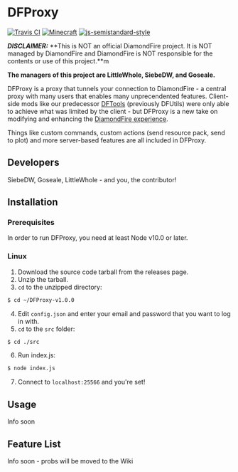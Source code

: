 # DFProxy

[![Travis CI](https://img.shields.io/travis/DFProxy/DFProxy)](https://travis-ci.org/DFProxy/DFProxy)
[![Minecraft](https://img.shields.io/badge/minecraft-1.13.2-informational)](https://minecraft.gamepedia.com/Java_Edition_1.13.2/)
[![js-semistandard-style](https://img.shields.io/badge/code%20style-semistandard-brightgreen.svg?style=flat)](https://github.com/standard/semistandard)

***__DISCLAIMER:__*** **This is NOT an official DiamondFire project.  It is NOT managed by DiamondFire and DiamondFire is NOT responsible for the contents or use of this project.**m

**The managers of this project are LittleWhole, SiebeDW, and Goseale.**

DFProxy is a proxy that tunnels your connection to DiamondFire - a central proxy with many users that enables many unprecendented features. Client-side mods like our predecessor [DFTools](https://github.com/KSashaDF/DFTools) (previously DFUtils) were only able to achieve what was limited by the client - but DFProxy is a new take on modifying and enhancing the [DiamondFire experience](https://mcdiamondfire.com).

Things like custom commands, custom actions (send resource pack, send to plot) and more server-based features are all included in DFProxy.
## Developers
SiebeDW, Goseale, LittleWhole - and you, the contributor!
## Installation
### Prerequisites
In order to run DFProxy, you need at least Node v10.0 or later.
### Linux
1. Download the source code tarball from the releases page.
2. Unzip the tarball.
3. `cd` to the unzipped directory:
```sh
$ cd ~/DFProxy-v1.0.0
```
4. Edit `config.json` and enter your email and password that you want to log in with.
5. `cd` to the `src` folder:
```sh
$ cd ./src
```
6. Run index.js:
```sh
$ node index.js
```
7. Connect to `localhost:25566` and you're set!
## Usage
Info soon
## Feature List
Info soon - probs will be moved to the Wiki
